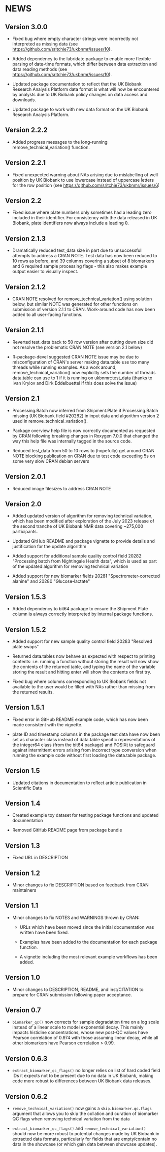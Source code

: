 # NEWS

## Version 3.0.0

 - Fixed bug where empty character strings were incorrectly not interpreted as 
   missing data  (see https://github.com/sritchie73/ukbnmr/issues/10).

 - Added dependency to the lubridate package to enable more flexible parsing of
   date-time formats, which differ between data extraction and data reading 
   methods (see https://github.com/sritchie73/ukbnmr/issues/10).

 - Updated package documentation to reflect that the UK Biobank Research Analysis
   Platform data format is what will now be encountered by analysts due to UK 
   Biobank policy changes on data access and downloads.

 - Updated package to work with new data format on the UK Biobank Research 
   Analysis Platform.

## Version 2.2.2

 - Added progress messages to the long-running remove_technical_variation() 
   function.

## Version 2.2.1

 - Fixed unexpected warning about NAs arising due to mislabelling of well 
   position by UK Biobank to use lowercase instead of uppercase letters for
   the row position (see https://github.com/sritchie73/ukbnmr/issues/6)

## Version 2.2

 - Fixed issue where plate numbers only sometimes had a leading zero included in
   their identifier. For consistency with the data released in UK Biobank, plate 
   identifiers now always include a leading 0.

## Version 2.1.3

 - Dramatically reduced test_data size in part due to unsuccessful attempts to 
   address a CRAN NOTE. Test data has now been reduced to 10 rows as before, and
   39 columns covering a subset of 8 biomarkers and 6 required sample processing
   flags - this also makes example output easier to visually inspect.
 
## Version 2.1.2

 - CRAN NOTE resolved for remove_technical_variation() using solution below, but
   similar NOTE was generated for other functions on submission of version 2.1.1
   to CRAN. Work-around code has now been added to all user-facing functions.

## Version 2.1.1

 - Reverted test_data back to 50 row version after cutting down size did not
   resolve the problematic CRAN NOTE (see version 2.1 below)
   
 - R-package-devel suggested CRAN NOTE issue may be due to misconfiguration of
   CRAN's server making data.table use too many threads while running examples.
   As a work around, remove_technical_variation() now explicitly sets the number
   of threads data.table can use to 1 if it is running on ukbnmr::test_data 
   (thanks to Ivan Krylov and Dirk Eddelbuettel if this does solve the issue) 
   
## Version 2.1

 - Processing.Batch now inferred from Shipment.Plate if Processing.Batch missing
   (UK Biobank field #20282) in input data and algorithm version 2 used in 
   remove_technical_variation().

 - Package overview help file is now correctly documented as requested by CRAN
   following breaking changes in Roxygen 7.0.0 that changed the way this help 
   file was internally tagged in the source code.
   
 - Reduced test_data from 50 to 10 rows to (hopefully) get around CRAN NOTE 
   blocking publication on CRAN due to test code exceeding 5s on some very 
   slow CRAN debian servers 

## Version 2.0.1

 - Reduced image filesizes to address CRAN NOTE

## Version 2.0

 - Added updated version of algorithm for removing technical variation, which has
   been modified after exploration of the July 2023 release of the second tranche
   of UK Biobank NMR data covering ~275,000 participants.  
   
 - Updated GitHub README and package vignette to provide details and justification
   for the update algorithm
   
 - Added support for additional sample quality control field 20282 "Processing
   batch from Nightingale Health data", which is used as part of the updated
   algorithm for removing technical variation
   
 - Added support for new biomarker fields 20281 "Spectrometer-corrected alanine"
   and 20280 "Glucose-lactate"

## Version 1.5.3

 - Added dependency to bit64 package to ensure the Shipment.Plate column is always
   correctly interpreted by internal package functions.
 
## Version 1.5.2

 - Added support for new sample quality control field 20283 "Resolved plate swaps" 
 
 - Returned data.tables now behave as expected with respect to printing contents:
   i.e. running a function without storing the result will now show the contents
   of the returned table, and typing the name of the variable storing the result
   and hitting enter will show the contents on first try.
   
 - Fixed bug where columns corresponding to UK Biobank fields not available to
   the user would be filled with NAs rather than missing from the returned 
   results.
 
## Version 1.5.1

 - Fixed error in GitHub README example code, which has now been made consistent 
   with the vignette.
 
 - plate ID and timestamp columns in the package test data have now been set as 
   character class instead of data.table specific representations of the 
   integer64 class (from the bit64 package) and POSIXt to safeguard against 
   intermittent errors arising from incorrect type conversion when running the
   example code without first loading the data.table package.
 
## Version 1.5

 - Updated citations in documentation to reflect article publication in 
   Scientific Data

## Version 1.4

 - Created example toy dataset for testing package functions and updated 
   documentation
 
 - Removed GitHub README page from package bundle

## Version 1.3
 
 - Fixed URL in DESCRIPTION

## Version 1.2

 - Minor changes to fix DESCRIPTION based on feedback from CRAN maintainers 

## Version 1.1

- Minor changes to fix NOTES and WARNINGS thrown by CRAN: 

  - URLs which have been moved since the initial documentation was written have 
    been fixed.
    
  - Examples have been added to the documentation for each package function.
  
  - A vignette including the most relevant example workflows has been added.

## Version 1.0

- Minor changes to DESCRIPTION, README, and inst/CITATION to prepare for CRAN
  submission following paper acceptance.

## Version 0.7

- `biomarker_qc()` now corrects for sample degradation time on a log scale 
  instead of a linear scale to model exponential decay. This mainly impacts
  histidine concentrations, whose new post-QC values have Pearson correlation
  of 0.974 with those assuming linear decay, while all other biomarkers have
  Pearson correlation > 0.99.

## Version 0.6.3

- `extract_biomarker_qc_flags()` no longer relies on list of hard coded field 
  IDs it expects not to be present due to no data in UK Biobank, making code
  more robust to differences between UK Biobank data releases.

## Version 0.6.2

- `remove_technical_variation()` now gains a `skip.biomarker.qc.flags` argument
  that allows you to skip the collation and curation of biomarker QC flags when
  removing technical variation from the data
  
- `extract_biomarker_qc_flags()` and `remove_technical_variation()` should now
  be more robust to potential changes made by UK Biobank in extracted data 
  formats, particularly for fields that are empty/contain no data in the 
  showcase (or which gain data between showcase updates).
